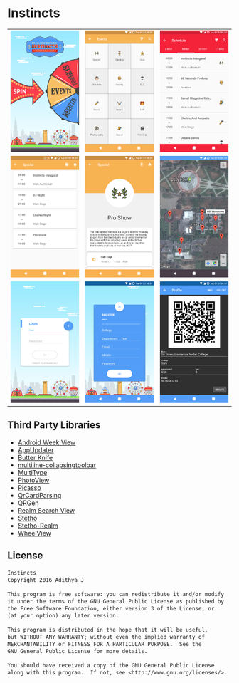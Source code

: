 # Instincts

<table  border="0" cellpadding="0" cellspacing="0">
<tr>
<td><img src="https://raw.githubusercontent.com/adithya321/Instincts/master/screenshots/home.png"/></td>
<td><img src="https://raw.githubusercontent.com/adithya321/Instincts/master/screenshots/events.png"/></td>
<td><img src="https://raw.githubusercontent.com/adithya321/Instincts/master/screenshots/schedule.png"/></td>
</tr>
<tr>
<td><img src="https://raw.githubusercontent.com/adithya321/Instincts/master/screenshots/events_list.png"/></td>
<td><img src="https://raw.githubusercontent.com/adithya321/Instincts/master/screenshots/event_detail.png"/></td>
<td><img src="https://raw.githubusercontent.com/adithya321/Instincts/master/screenshots/map.png"/></td>
</tr>
<tr>
<td><img src="https://raw.githubusercontent.com/adithya321/Instincts/master/screenshots/login.png"/></td>
<td><img src="https://raw.githubusercontent.com/adithya321/Instincts/master/screenshots/register.png"/></td>
<td><img src="https://raw.githubusercontent.com/adithya321/Instincts/master/screenshots/profile.png"/></td>
</tr>
</table>

## Third Party Libraries
* [Android Week View](https://github.com/alamkanak/Android-Week-View/)
* [AppUpdater](https://github.com/javiersantos/AppUpdater)
* [Butter Knife](https://github.com/JakeWharton/butterknife)
* [multiline-collapsingtoolbar](https://github.com/opacapp/multiline-collapsingtoolbar)
* [MultiType](https://github.com/drakeet/MultiType)
* [PhotoView](https://github.com/chrisbanes/PhotoView)
* [Picasso](https://github.com/square/picasso)
* [QrCardParsing](https://github.com/RurioLuca/QrCardParsing)
* [QRGen](https://github.com/kenglxn/QRGen)
* [Realm Search View](https://github.com/thorbenprimke/realm-searchview)
* [Stetho](https://github.com/facebook/stetho)
* [Stetho-Realm](https://github.com/uPhyca/stetho-realm)
* [WheelView](https://github.com/LukeDeighton/WheelView)

## License

    Instincts
    Copyright 2016 Adithya J

    This program is free software: you can redistribute it and/or modify
    it under the terms of the GNU General Public License as published by
    the Free Software Foundation, either version 3 of the License, or
    (at your option) any later version.

    This program is distributed in the hope that it will be useful,
    but WITHOUT ANY WARRANTY; without even the implied warranty of
    MERCHANTABILITY or FITNESS FOR A PARTICULAR PURPOSE.  See the
    GNU General Public License for more details.

    You should have received a copy of the GNU General Public License
    along with this program.  If not, see <http://www.gnu.org/licenses/>.
